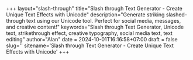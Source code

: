 +++
layout="slash-through"
title="Slash through Text Generator - Create Unique Text Effects with Unicode"
description="Generate striking slashed-through text using our Unicode tool. Perfect for social media, messages, and creative content!"
keywords="Slash through Text Generator, Unicode text, strikethrough effect, creative typography, social media text, text editing"
author="Alan"
date = 2024-10-01T16:16:58+07:00
draft = false
slug=''
sitename='Slash through Text Generator - Create Unique Text Effects with Unicode'
+++